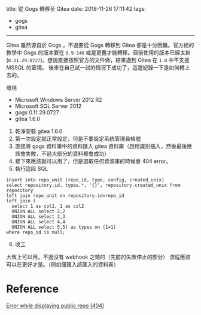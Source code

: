 title: 從 Gogs 轉移至 Gitea
date: 2018-11-26 17:11:42
tags: 
- gogs
- gitea
---
Gitea 雖然源自於 Gogs ，不過要從 Gogs 轉移到 Gitea 卻是十分困難。官方給的教學中 Gogs 的版本要在 `0.9.146` 或是更舊才能轉移。目前使用的版本已經太新(`0.11.29.0727`)。想說直接按照官方的文件做，結果遇到 Gitea 在 `1.0` 中不支援 MSSQL 的窘境。 
後來在自己試一試的情況下成功了，這邊紀錄一下是如何轉上去的。

環境
- Microsoft Windows Server 2012 R2
- Microsoft SQL Server 2012
- gogs 0.11.29.0727
- gitea 1.6.0

1. 乾淨安裝 gitea 1.6.0
2. 第一次設定就正常設定，但是不要設定系統管理員帳號
3. 直接將 gogs 資料庫中的資料匯入 gitea 資料庫（啟用識別插入，然後最後應該會失敗，不過大部分的資料都會成功）
4. 接下來應該就可以用了，但是選取任何資源庫的時候會 404 error。
5. 執行這段 SQL
```
insert into repo_unit (repo_id, type, config, created_unix) 
select repository.id, types.*, '{}', repository.created_unix from repository
left join repo_unit on repository.id=repo_id 
left join (
  select 1 as col1, 1 as col2
  UNION ALL select 2,2
  UNION ALL select 3,3
  UNION ALL select 4,4
  UNION ALL select 5,5) as types on (1=1)
where repo_id is null;
```
6. 收工

大致上可以用，不過沒有 webhook 之類的（先前的失敗停止的部分）
流程應該可以在更好才是。（例如僅匯入該匯入的資料表）

# Reference
[Error while displaying public repo (404)](https://github.com/go-gitea/gitea/issues/1794#issuecomment-347831784)